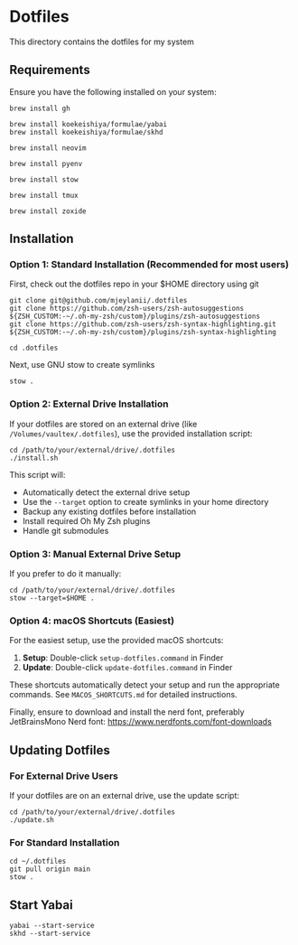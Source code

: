 # Dotfiles

This directory contains the dotfiles for my system

## Requirements

Ensure you have the following installed on your system:

```shell
brew install gh

brew install koekeishiya/formulae/yabai
brew install koekeishiya/formulae/skhd

brew install neovim

brew install pyenv

brew install stow

brew install tmux

brew install zoxide
```

## Installation

### Option 1: Standard Installation (Recommended for most users)

First, check out the dotfiles repo in your $HOME directory using git

```shell
git clone git@github.com/mjeylanii/.dotfiles
git clone https://github.com/zsh-users/zsh-autosuggestions ${ZSH_CUSTOM:-~/.oh-my-zsh/custom}/plugins/zsh-autosuggestions
git clone https://github.com/zsh-users/zsh-syntax-highlighting.git ${ZSH_CUSTOM:-~/.oh-my-zsh/custom}/plugins/zsh-syntax-highlighting

cd .dotfiles
```

Next, use GNU stow to create symlinks

```shell
stow .
```

### Option 2: External Drive Installation

If your dotfiles are stored on an external drive (like `/Volumes/vaultex/.dotfiles`), use the provided installation script:

```shell
cd /path/to/your/external/drive/.dotfiles
./install.sh
```

This script will:
- Automatically detect the external drive setup
- Use the `--target` option to create symlinks in your home directory
- Backup any existing dotfiles before installation
- Install required Oh My Zsh plugins
- Handle git submodules

### Option 3: Manual External Drive Setup

If you prefer to do it manually:

```shell
cd /path/to/your/external/drive/.dotfiles
stow --target=$HOME .
```

### Option 4: macOS Shortcuts (Easiest)

For the easiest setup, use the provided macOS shortcuts:

1. **Setup**: Double-click `setup-dotfiles.command` in Finder
2. **Update**: Double-click `update-dotfiles.command` in Finder

These shortcuts automatically detect your setup and run the appropriate commands. See `MACOS_SHORTCUTS.md` for detailed instructions.

Finally, ensure to download and install the nerd font, preferably JetBrainsMono Nerd font:
https://www.nerdfonts.com/font-downloads

## Updating Dotfiles

### For External Drive Users

If your dotfiles are on an external drive, use the update script:

```shell
cd /path/to/your/external/drive/.dotfiles
./update.sh
```

### For Standard Installation

```shell
cd ~/.dotfiles
git pull origin main
stow .
```

## Start Yabai

```shell
yabai --start-service
skhd --start-service
```
